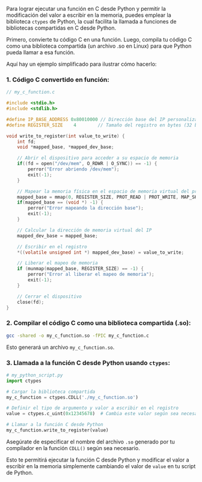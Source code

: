 Para lograr ejecutar una función en C desde Python y permitir la modificación del valor a escribir en la memoria, puedes emplear la biblioteca `ctypes` de Python, la cual facilita la llamada a funciones de bibliotecas compartidas en C desde Python.

Primero, convierte tu código C en una función. Luego, compila tu código C como una biblioteca compartida (un archivo .so en Linux) para que Python pueda llamar a esa función.

Aquí hay un ejemplo simplificado para ilustrar cómo hacerlo:

### 1. Código C convertido en función:

```c
// my_c_function.c

#include <stdio.h>
#include <stdlib.h>

#define IP_BASE_ADDRESS 0x80010000 // Dirección base del IP personalizado
#define REGISTER_SIZE    4        // Tamaño del registro en bytes (32 bits = 4 bytes)

void write_to_register(int value_to_write) {
    int fd;
    void *mapped_base, *mapped_dev_base;

    // Abrir el dispositivo para acceder a su espacio de memoria
    if((fd = open("/dev/mem", O_RDWR | O_SYNC)) == -1) {
        perror("Error abriendo /dev/mem");
        exit(-1);
    }

    // Mapear la memoria física en el espacio de memoria virtual del proceso
    mapped_base = mmap(0, REGISTER_SIZE, PROT_READ | PROT_WRITE, MAP_SHARED, fd, IP_BASE_ADDRESS);
    if(mapped_base == (void *) -1) {
        perror("Error mapeando la dirección base");
        exit(-1);
    }

    // Calcular la dirección de memoria virtual del IP
    mapped_dev_base = mapped_base;

    // Escribir en el registro
    *((volatile unsigned int *) mapped_dev_base) = value_to_write;

    // Liberar el mapeo de memoria
    if (munmap(mapped_base, REGISTER_SIZE) == -1) {
        perror("Error al liberar el mapeo de memoria");
        exit(-1);
    }

    // Cerrar el dispositivo
    close(fd);
}
```

### 2. Compilar el código C como una biblioteca compartida (.so):

```bash
gcc -shared -o my_c_function.so -fPIC my_c_function.c
```

Esto generará un archivo `my_c_function.so`.

### 3. Llamada a la función C desde Python usando `ctypes`:

```python
# my_python_script.py
import ctypes

# Cargar la biblioteca compartida
my_c_function = ctypes.CDLL('./my_c_function.so')

# Definir el tipo de argumento y valor a escribir en el registro
value = ctypes.c_uint(0x12345678)  # Cambia este valor según sea necesario

# Llamar a la función C desde Python
my_c_function.write_to_register(value)
```

Asegúrate de especificar el nombre del archivo `.so` generado por tu compilador en la función `CDLL()` según sea necesario.

Esto te permitirá ejecutar la función C desde Python y modificar el valor a escribir en la memoria simplemente cambiando el valor de `value` en tu script de Python.
